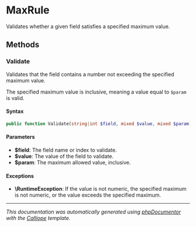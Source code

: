 # MaxRule

Validates whether a given field satisfies a specified maximum value.

## Methods

### Validate

Validates that the field contains a number not exceeding the specified
maximum value.

The specified maximum value is inclusive, meaning a value equal to
`$param` is valid.

#### Syntax

```php
public function Validate(string|int $field, mixed $value, mixed $param): void
```

#### Parameters

- **$field**: The field name or index to validate.
- **$value**: The value of the field to validate.
- **$param**: The maximum allowed value, inclusive.

#### Exceptions

- **\RuntimeException**: If the value is not numeric, the specified maximum is not numeric, or the value exceeds the specified maximum.

---

*This documentation was automatically generated using [phpDocumentor](http://www.phpdoc.org/) with the [Calliope](https://github.com/DaphneWebFramework/Calliope) template.*
